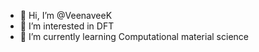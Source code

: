 - 👋 Hi, I’m @VeenaveeK
- 👀 I’m interested in DFT
- 🌱 I’m currently learning Computational material science

<!---
VeenaveeK/VeenaveeK is a ✨ special ✨ repository because its `README.md` (this file) appears on your GitHub profile.
You can click the Preview link to take a look at your changes.
--->
